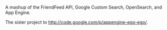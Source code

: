 A mashup of the FriendFeed API, Google Custom Search, OpenSearch, and App Engine.

The sister project to http://code.google.com/p/appengine-ego-ego/.